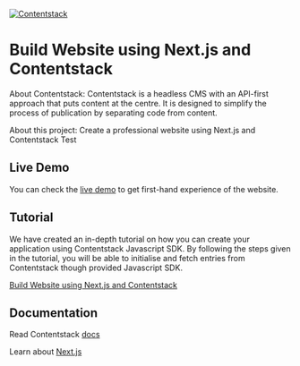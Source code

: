 [![Contentstack](https://camo.githubusercontent.com/d24f513afa94a4a762533d54a0f590300dbd0413/68747470733a2f2f7777772e636f6e74656e74737461636b2e636f6d2f646f63732f7374617469632f696d616765732f636f6e74656e74737461636b2e706e67)](https://www.contentstack.com/)


# Build Website using Next.js and Contentstack

About Contentstack: Contentstack is a headless CMS with an API-first approach that puts content at the centre. It is designed to simplify the process of publication by separating code from content.

About this project: Create a professional website using Next.js and Contentstack Test


## Live Demo

You can check the [live demo](https://contentstack-nextjs-starter-app.vercel.app) to get first-hand experience of the website.


## Tutorial

We have created an in-depth tutorial on how you can create your application using Contentstack Javascript SDK. By following the steps given in the tutorial, you will be able to initialise and fetch entries from Contentstack though provided Javascript SDK.

[Build Website using Next.js and Contentstack](https://www.contentstack.com/docs/example-apps/build-a-website-using-next-js-and-contentstack)


## Documentation

Read Contentstack [docs](https://www.contentstack.com/docs/)

Learn about [Next.js](https://learnnextjs.com/)









